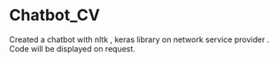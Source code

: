 # Chatbot_CV

Created a chatbot with nltk , keras library on network service provider . Code will be displayed on request.
